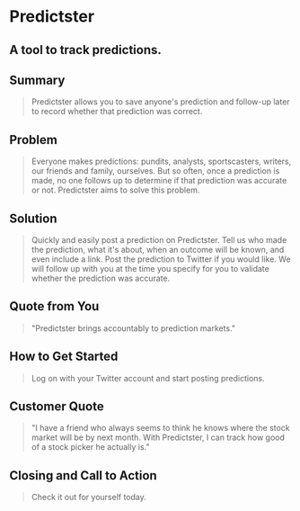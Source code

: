 # Predictster #

<!-- 
> This material was originally posted [here](http://www.quora.com/What-is-Amazons-approach-to-product-development-and-product-management). It is reproduced here for posterities sake.

There is an approach called "working backwards" that is widely used at Amazon. They work backwards from the customer, rather than starting with an idea for a product and trying to bolt customers onto it. While working backwards can be applied to any specific product decision, using this approach is especially important when developing new products or features.

For new initiatives a product manager typically starts by writing an internal press release announcing the finished product. The target audience for the press release is the new/updated product's customers, which can be retail customers or internal users of a tool or technology. Internal press releases are centered around the customer problem, how current solutions (internal or external) fail, and how the new product will blow away existing solutions.

If the benefits listed don't sound very interesting or exciting to customers, then perhaps they're not (and shouldn't be built). Instead, the product manager should keep iterating on the press release until they've come up with benefits that actually sound like benefits. Iterating on a press release is a lot less expensive than iterating on the product itself (and quicker!).

If the press release is more than a page and a half, it is probably too long. Keep it simple. 3-4 sentences for most paragraphs. Cut out the fat. Don't make it into a spec. You can accompany the press release with a FAQ that answers all of the other business or execution questions so the press release can stay focused on what the customer gets. My rule of thumb is that if the press release is hard to write, then the product is probably going to suck. Keep working at it until the outline for each paragraph flows. 

Oh, and I also like to write press-releases in what I call "Oprah-speak" for mainstream consumer products. Imagine you're sitting on Oprah's couch and have just explained the product to her, and then you listen as she explains it to her audience. That's "Oprah-speak", not "Geek-speak".

Once the project moves into development, the press release can be used as a touchstone; a guiding light. The product team can ask themselves, "Are we building what is in the press release?" If they find they're spending time building things that aren't in the press release (overbuilding), they need to ask themselves why. This keeps product development focused on achieving the customer benefits and not building extraneous stuff that takes longer to build, takes resources to maintain, and doesn't provide real customer benefit (at least not enough to warrant inclusion in the press release).
 -->


## A tool to track predictions. ##

## Summary ##
  > Predictster allows you to save anyone's prediction and follow-up later to record whether that prediction was correct.

## Problem ##
  > Everyone makes predictions: pundits, analysts, sportscasters, writers, our friends and family, ourselves.  But so often, once a prediction is made, no one follows up to determine if that prediction was accurate or not.  Predictster aims to solve this problem.

## Solution ##
  > Quickly and easily post a prediction on Predictster.  Tell us who made the prediction, what it's about, when an outcome will be known, and even include a link.  Post the prediction to Twitter if you would like.  We will follow up with you at the time you specify for you to validate whether the prediction was accurate.

## Quote from You ##
  > "Predictster brings accountably to prediction markets."

## How to Get Started ##
  > Log on with your Twitter account and start posting predictions.

## Customer Quote ##
  > "I have a friend who always seems to think he knows where the stock market will be by next month.  With Predictster, I can track how good of a stock picker he actually is."

## Closing and Call to Action ##
  > Check it out for yourself today.
